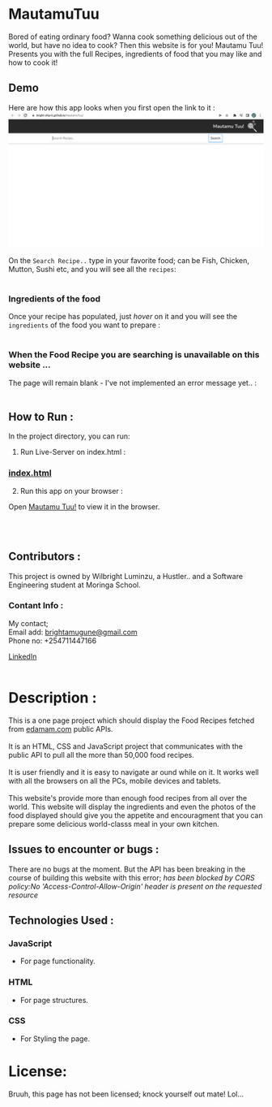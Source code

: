 # MautamuTuu

Bored of eating ordinary food? Wanna cook something delicious out of the world, but have no idea to cook? Then this website is for you!
Mautamu Tuu! Presents you with the full Recipes, ingredients of food that you may like and how to cook it!

## Demo
Here are how this app looks when you first open the link to it :
![Home Page](https://github.com/Bright-ship-it/MautamuTuu/blob/main/images/homePage.png)

On the `Search Recipe..` type in your favorite food; can be Fish, Chicken, Mutton, Sushi etc, and you will see all the `recipes`: <br><br>


### Ingredients of the food
Once your recipe has populated, just *hover* on it and you will see the  `ingredients` of the food you want to prepare :<br><br>


### When the Food Recipe you are searching is unavailable on this website ...
The page will remain blank - I've not implemented an error message yet.. : <br><br>

## How to Run :

In the project directory, you can run:

1) Run Live-Server on index.html :
### [index.html](http://127.0.0.1:5501/index.html)

2) Run this app on your browser :

Open [Mautamu Tuu!](https://bright-ship-it.github.io/MautamuTuu/) to view it in the browser.

<br></br>

## Contributors :
This project is owned by Wilbright Luminzu, a Hustler.. and a Software Engineering student at Moringa School.

### Contant Info :
My contact; <br>
Email add: brightamugune@gmail.com<br>
Phone no: +254711447166 <br>

[LinkedIn](https://www.linkedin.com/in/wilbright-luminzu-8546b686/) <br></br>

# Description :
This is a one page project which should display the Food Recipes fetched from [edamam.com](https://www.edamam.com/) public APIs. <br></br>It is an HTML, CSS and JavaScript project that communicates with the public API to pull all the more than 50,000 food recipes. <br><br/>It is user friendly and it is easy to navigate ar  ound while on it. It works well with all the browsers on all the PCs, mobile devices and tablets.<br></br> This website's provide more than enough food recipes from all over the world. This website will display the ingredients and even the photos of the food displayed should give you the appetite and encouragment that you can prepare some delicious world-classs meal in your own kitchen.

## Issues to encounter or bugs :
There are no bugs at the moment. But the API has been breaking in the course of building this website with this error;  _has been blocked by CORS policy:No 'Access-Control-Allow-Origin' header is present on the requested resource_

## Technologies Used :
### JavaScript
- For page functionality.
### HTML
- For page structures.
### CSS
- For Styling the page.

# License:
Bruuh, this page has not been licensed; knock yourself out mate! Lol...